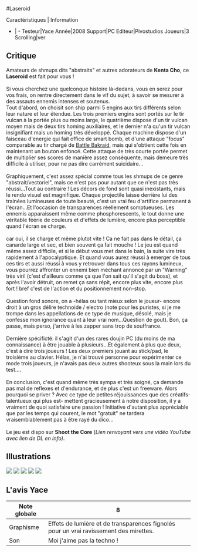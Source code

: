 #Laseroid

Caractéristiques | Information
- | -
Testeur|Yace
Année|2008
Support|PC
Editeur|Pivostudios
Joueurs|3
Scrolling|ver

## Critique
Amateurs de shmups dits "abstraits" et autres adorateurs de <b>Kenta Cho</b>, ce <b>Laseroid</b> est fait pour vous !<br/><br/>Si vous cherchez une quelconque histoire là-dedans, vous en serez pour vos frais, on rentre directement dans le vif du sujet, à savoir se mesurer à des assauts ennemis intenses et soutenus.<br/>Tout d'abord, on choisit son ship parmi 5 engins aux tirs différents selon leur nature et leur étendue. Les trois premiers engins sont portés sur le tir vulcan à la portée plus ou moins large, le quatrième dispose d'un tir vulcan moyen mais de deux tirs homing auxiliaires, et le dernier n'a qu'un tir vulcan insignifiant mais un homing très développé. Chaque machine dispose d'un faisceau d'energie qui fait office de smart bomb, et d'une attaque "focus"  comparable au tir chargé de <a href="index.php?page=fiche&id=220">Battle Bakraid</a>, mais qui s'obtient cette fois en maintenant un bouton enfoncé. Cette attaque de très courte portée permet de multiplier ses scores de manière assez conséquente, mais demeure très difficile à utiliser, pour ne pas dire carrément suicidaire...<br/><br/>Graphiquement, c'est assez spécial comme tous les shmups de ce genre "abstrait/vectoriel", mais ce n'est pas pour autant que ce n'est pas très réussi...Tout au contraire ! Les décors de fond sont quasi inexistants, mais le rendu visuel est magnifique. Chaque projectile laisse derrière lui des trainées lumineuses de toute beauté, c'est un vrai feu d'artifice permanent à l'écran...Et l'occasion de transparences réellement somptueuses. Les ennemis  apparaissent même comme phosphorescents, le tout donne une véritable féérie de couleurs et d'effets de lumière, encore plus perceptible quand l'écran se charge.<br/><br/>car oui, il se charge et même plutot vite ! Ca ne fait pas dans le détail, ça canarde large et sec, et bien souvent ça fait mouche ! Le jeu est quand même assez difficile, et si le début vous met dans le bain, la suite vire très rapidement à l'apocalyptique. Et quand vous aurez réussi à emerger de tous ces tirs et aussi réussi à vous y retrouver dans tous ces rayons lumineux, vous pourrez affronter un ennemi bien méchant annoncé par un "Warning" très viril (c'est d'ailleurs comme ça que l'on sait qu'il s'agit du boss), et après l'avoir détruit, on remet ça sans répit, encore plus vite, encore plus fort ! bref c'est de l'action et du positionnement non-stop.<br/><br/>Question fond sonore, on a -hélas ou tant mieux selon le joueur- encore droit à un gros délire technoide / electro (note pour les puristes, si je me trompe dans les appellations de ce type de musique, désolé, mais je confesse mon ignorance quant à leur vrai nom...Question de gout). Bon, ça passe, mais perso, j'arrive à les zapper sans trop de souffrance.<br/><br/>Dernière spécificté: il s'agit d'un des rares doujin PC (du moins de ma connaissance) à être jouable à plusieurs...Et également à plus que deux, c'est à dire trois joueurs ! Les deux premiers jouant au stick/pad, le troisième au clavier. Hélas, je n'ai trouvé personne pour expérimenter ce mode trois joueurs, je n'avais pas deux autres shooteux sous la main lors du test....<br/><br/>En conclusion, c'est quand même très sympa et très soigné, ça demande pas mal de reflexes et d'endurance, et de plus c'est un freeware. Alors pourquoi se priver ? Avec ce type de petites réjouissances que des créatifs-talentueux qui plus est- mettent gracieusement à notre disposition, il y a vraiment de quoi satisfaire une passion ! Initiative d'autant plus appréciable que par les temps qui courent, le mot "gratuit" ne tardera vraisemblablement pas à être rayé du dico...<br/><br/>Le jeu est dispo sur <b>Shoot the Core</b> (<i>Lien renvoyant vers une vidéo YouTube  avec lien de DL en info)</i>.

## Illustrations
![](http://www.shmup.com/images/thumbs/img_fiche_1_1239.bmp)
![](http://www.shmup.com/images/thumbs/img_fiche_2_1239.bmp)
![](http://www.shmup.com/images/thumbs/img_fiche_3_1239.bmp)
![](http://www.shmup.com/images/thumbs/img_fiche_4_1239.bmp)
![](http://www.shmup.com/images/thumbs/)

## L'avis Yace
Note globale|8
-|-
Graphisme|Effets de lumière et de transparences  fignolés pour un vrai ravissement des mirettes.
Son|Moi j'aime pas la techno !
